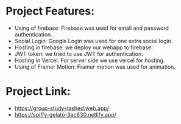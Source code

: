 # Project Features:
- Using of firebase: Firebase was used for email and password authentication.
- Social Login: Google Login was used for one extra social login.
- Hosting in firebase: we deploy our webapp to firebase.
- JWT token: we tried to use JWT for authentication.
- Hosting in Vercel: For server side we use vercel for hosting.
- Using of Framer Motion: Framer motion was used for animation.

# Project Link:
- https://group-study-rashed.web.app/
- https://spiffy-gelato-3ac630.netlify.app/


